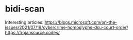 # bidi-scan

Interesting articles:
https://blogs.microsoft.com/on-the-issues/2021/07/19/cybercrime-homoglyphs-dcu-court-order/
https://trojansource.codes/